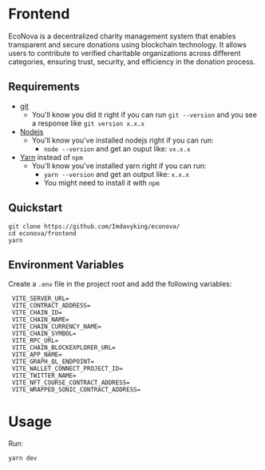 # Frontend

EcoNova is a decentralized charity management system that enables transparent and secure donations using blockchain technology. It allows users to contribute to verified charitable organizations across different categories, ensuring trust, security, and efficiency in the donation process.

## Requirements

- [git](https://git-scm.com/book/en/v2/Getting-Started-Installing-Git)
  - You'll know you did it right if you can run `git --version` and you see a response like `git version x.x.x`
- [Nodejs](https://nodejs.org/en/)
  - You'll know you've installed nodejs right if you can run:
    - `node --version` and get an ouput like: `vx.x.x`
- [Yarn](https://classic.yarnpkg.com/lang/en/docs/install/) instead of `npm`
  - You'll know you've installed yarn right if you can run:
    - `yarn --version` and get an output like: `x.x.x`
    - You might need to install it with `npm`

## Quickstart

```
git clone https://github.com/Imdavyking/econova/
cd econova/frontend
yarn
```

## Environment Variables

Create a `.env` file in the project root and add the following variables:

```env
 VITE_SERVER_URL=
 VITE_CONTRACT_ADDRESS=
 VITE_CHAIN_ID=
 VITE_CHAIN_NAME=
 VITE_CHAIN_CURRENCY_NAME=
 VITE_CHAIN_SYMBOL=
 VITE_RPC_URL=
 VITE_CHAIN_BLOCKEXPLORER_URL=
 VITE_APP_NAME=
 VITE_GRAPH_QL_ENDPOINT=
 VITE_WALLET_CONNECT_PROJECT_ID=
 VITE_TWITTER_NAME=
 VITE_NFT_COURSE_CONTRACT_ADDRESS=
 VITE_WRAPPED_SONIC_CONTRACT_ADDRESS=
```

# Usage

Run:

```
yarn dev
```
